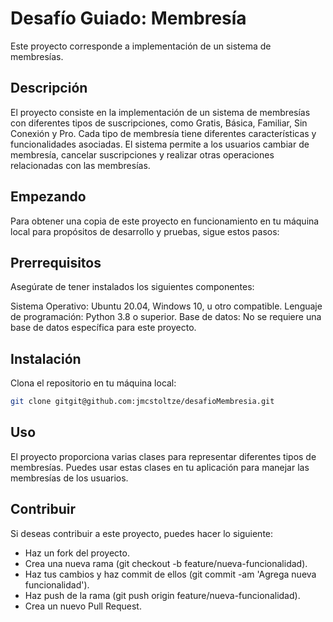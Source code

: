 # Desafío Guiado: Membresía

Este proyecto corresponde a implementación de un sistema de membresías.

## Descripción

El proyecto consiste en la implementación de un sistema de membresías con diferentes tipos de suscripciones, como Gratis, Básica, Familiar, Sin Conexión y Pro. Cada tipo de membresía tiene diferentes características y funcionalidades asociadas. El sistema permite a los usuarios cambiar de membresía, cancelar suscripciones y realizar otras operaciones relacionadas con las membresías.

## Empezando

Para obtener una copia de este proyecto en funcionamiento en tu máquina local para propósitos de desarrollo y pruebas, sigue estos pasos:

## Prerrequisitos

Asegúrate de tener instalados los siguientes componentes:

Sistema Operativo: Ubuntu 20.04, Windows 10, u otro compatible.
Lenguaje de programación: Python 3.8 o superior.
Base de datos: No se requiere una base de datos específica para este proyecto.

## Instalación

Clona el repositorio en tu máquina local:

```bash
git clone gitgit@github.com:jmcstoltze/desafioMembresia.git
```

## Uso

El proyecto proporciona varias clases para representar diferentes tipos de membresías. Puedes usar estas clases en tu aplicación para manejar las membresías de los usuarios.

## Contribuir

Si deseas contribuir a este proyecto, puedes hacer lo siguiente:

- Haz un fork del proyecto.
- Crea una nueva rama (git checkout -b feature/nueva-funcionalidad).
- Haz tus cambios y haz commit de ellos (git commit -am 'Agrega nueva funcionalidad').
- Haz push de la rama (git push origin feature/nueva-funcionalidad).
- Crea un nuevo Pull Request.
